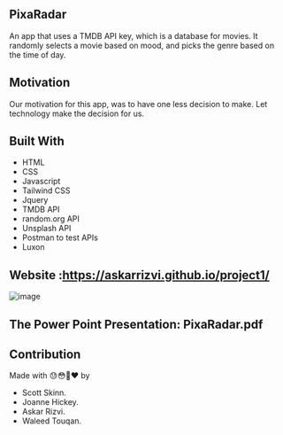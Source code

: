 ## PixaRadar

An app that uses a TMDB API key, which is a database for movies. It randomly selects a movie based on mood, and picks the genre based on the time of day.

## Motivation 
Our motivation for this app, was to have one less decision to make. Let technology make the decision for us.


## Built With
* HTML
* CSS
* Javascript
* Tailwind CSS
* Jquery 
* TMDB API
* random.org API
* Unsplash API
* Postman to test APIs
* Luxon

## Website :https://askarrizvi.github.io/project1/
![image](https://user-images.githubusercontent.com/16021994/125228449-c0134600-e2a2-11eb-8c7b-d520668bc77d.png)
 
 ## The Power Point Presentation: PixaRadar.pdf


## Contribution
Made with 😓😳😤❤️ by 
* Scott Skinn.
* Joanne Hickey.
* Askar Rizvi.
* Waleed Touqan.
